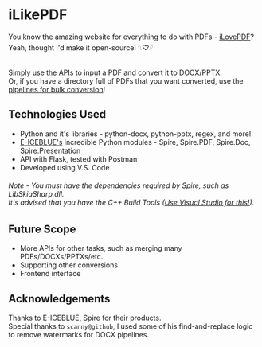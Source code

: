 # iLikePDF
You know the amazing website for everything to do with PDFs - <a href = "https://www.ilovepdf.com/">iLovePDF</a>?<br>
Yeah, thought I'd make it open-source! 𓆩♡𓆪<br><br>

Simply use <a href = "https://github.com/adityapathak-cubastion/iLikePDF/tree/main/APIs">the APIs</a> to input a PDF and convert it to DOCX/PPTX.<br>
Or, if you have a directory full of PDFs that you want converted, use the <a href = "https://github.com/adityapathak-cubastion/iLikePDF/tree/main/pipelines-for-bulk-conversion">pipelines for bulk conversion</a>!

## Technologies Used
- Python and it's libraries - python-docx, python-pptx, regex, and more!
- <a href = "https://www.e-iceblue.com/">E-ICEBLUE's</a> incredible Python modules - Spire, Spire.PDF, Spire.Doc, Spire.Presentation
- API with Flask, tested with Postman
- Developed using V.S. Code

###### Note - You must have the dependencies required by Spire, such as LibSkiaSharp.dll.<br>It's advised that you have the C++ Build Tools (<a href = "https://learn.microsoft.com/en-us/cpp/build/vscpp-step-0-installation?view=msvc-170">Use Visual Studio for this!</a>).

## Future Scope
- More APIs for other tasks, such as merging many PDFs/DOCXs/PPTXs/etc.
- Supporting other conversions
- Frontend interface 

## Acknowledgements
Thanks to E-ICEBLUE, Spire for their products.<br>
Special thanks to `scanny@github`, I used some of his find-and-replace logic to remove watermarks for DOCX pipelines.
